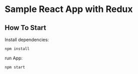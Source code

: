 # Sample React App with Redux

## How To Start

Install dependencies:

`npm install`

run App: 

`npm start`